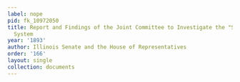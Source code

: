 ```yaml
---
label: nope
pid: fk_10972050
title: Report and Findings of the Joint Committee to Investigate the "Sweat Shop"
  System
year: '1893'
author: Illinois Senate and the House of Representatives
order: '166'
layout: single
collection: documents
---
```

